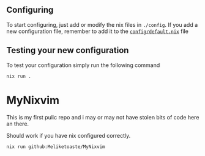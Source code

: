 ## Configuring 


To start configuring, just add or modify the nix files in `./config`.
If you add a new configuration file, remember to add it to the
[`config/default.nix`](./config/default.nix) file

## Testing your new configuration

To test your configuration simply run the following command

```
nix run .
```
# MyNixvim


This is my first pulic repo and i may or may not have stolen bits of code here an there.

Should work if you have nix configured correctly.
```
nix run github:Meliketoaste/MyNixvim
```

